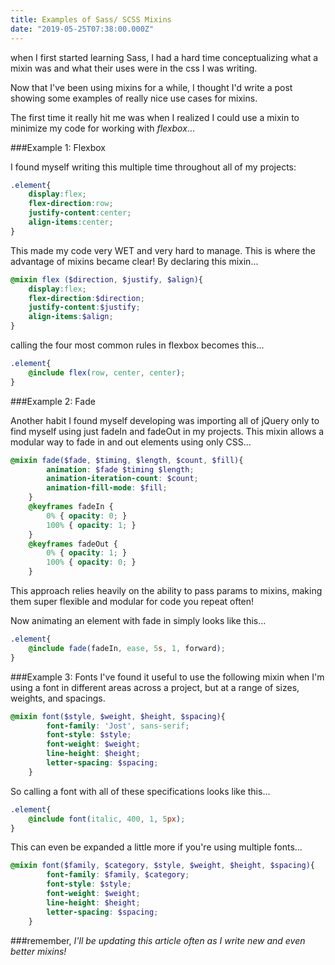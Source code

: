```yaml
---
title: Examples of Sass/ SCSS Mixins 
date: "2019-05-25T07:38:00.000Z"
---
```


when I first started learning Sass, I had a hard time conceptualizing what a mixin was and what their uses were in the css I was writing. 
<!-- more -->
Now that I've been using mixins for a while, I thought I'd write a post showing some examples of really nice use cases for mixins. 

The first time it really hit me was when I realized I could use a mixin to minimize my code for working with *flexbox*...

###Example 1: Flexbox

I found myself writing this multiple time throughout all of my projects:
```css
.element{
    display:flex;
    flex-direction:row;
    justify-content:center;
    align-items:center;
}
```
This made my code very WET and very hard to manage. This is where the advantage of mixins became clear! By declaring this mixin...
```scss
@mixin flex ($direction, $justify, $align){
    display:flex;
    flex-direction:$direction;
    justify-content:$justify;
    align-items:$align;
}
```
calling the four most common rules in flexbox becomes this...
```scss
.element{
    @include flex(row, center, center);
}
```

###Example 2: Fade

Another habit I found myself developing was importing all of jQuery only to find myself using just fadeIn and fadeOut in my projects. This mixin allows a modular way to fade in and out elements using only CSS...
```scss
@mixin fade($fade, $timing, $length, $count, $fill){ 
        animation: $fade $timing $length;
        animation-iteration-count: $count; 
        animation-fill-mode: $fill; 
    } 
    @keyframes fadeIn { 
        0% { opacity: 0; } 
        100% { opacity: 1; } 
    } 
    @keyframes fadeOut { 
        0% { opacity: 1; } 
        100% { opacity: 0; } 
    }
```
This approach relies heavily on the ability to pass params to mixins, making them super flexible and modular for code you repeat often! 

Now animating an element with fade in simply looks like this...
```scss
.element{
    @include fade(fadeIn, ease, 5s, 1, forward);
}
```

###Example 3: Fonts
I've found it useful to use the following mixin when I'm using a font in different areas across a project, but at a range of sizes, weights, and spacings. 
```scss
@mixin font($style, $weight, $height, $spacing){
        font-family: 'Jost', sans-serif;
        font-style: $style;
        font-weight: $weight;
        line-height: $height;
        letter-spacing: $spacing;
    }
```
So calling a font with all of these specifications looks like this...
```scss
.element{
    @include font(italic, 400, 1, 5px);
}
```
This can even be expanded a little more if you're using multiple fonts...

```scss
@mixin font($family, $category, $style, $weight, $height, $spacing){
        font-family: $family, $category;
        font-style: $style;
        font-weight: $weight;
        line-height: $height;
        letter-spacing: $spacing;
    }
```


###remember, 
*I'll be updating this article often as I write new and even better mixins!*

